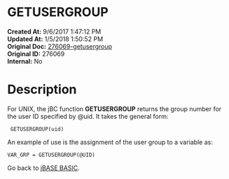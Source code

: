 # GETUSERGROUP

**Created At:** 9/6/2017 1:47:12 PM  
**Updated At:** 1/5/2018 1:50:52 PM  
**Original Doc:** [276069-getusergroup](https://docs.jbase.com/36868-jbase-basic/276069-getusergroup)  
**Original ID:** 276069  
**Internal:** No  


# Description

For UNIX, the jBC function **GETUSERGROUP** returns the group number for the user ID specified by @uid. It takes the general form:

```
 GETUSERGROUP(uid)
```

An example of use is the assignment of the user group to a variable as:

```
VAR_GRP = GETUSERGROUP(@UID)
```



Go back to [jBASE BASIC](./../jbase-basic-programmers-reference-guide).
